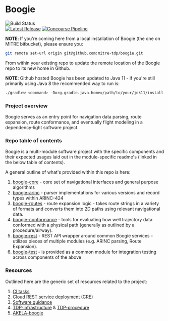 # Boogie
![Build Status](https://github.com/mitre-tdp/boogie/actions/workflows/test-and-publish.yml/badge.svg)
<br>
[![Latest Release](https://img.shields.io/badge/version-2.0.1-gre.svg)](https://github.com/mitre-tdp/boogie)
[![Concourse Pipeline](https://img.shields.io/badge/Concourse-Pipeline-blue)](https://concourse-cre-ops.cre.gov.aws.mitre.org/teams/cre-streaming/pipelines/boogie)

**NOTE**: If you're coming here from a local installation of Boogie (the one on MITRE bitbucket), please ensure you:
```bash
git remote set-url origin git@github.com:mitre-tdp/boogie.git
```
From within your existing repo to update the remote location of the Boogie repo to its new home in Github.

**NOTE**: Github hosted Boogie has been updated to Java 11 - if you're still primarily using Java 8 the recommended way to run is:
```bash
./gradlew <command> -Dorg.gradle.java.home=/path/to/your/jdk11/install
```

### Project overview

Boogie serves as an entry point for navigation data parsing, route expansion, route conformance, and eventually flight modeling 
in a dependency-light software project.

### Repo table of contents

Boogie is a multi-module software project with the specific components and their expected usages laid out in the module-specific 
readme's (linked in the below table of contents).

A general outline of what's provided within this repo is here:

1. [boogie-core](https://github.com/mitre-tdp/boogie/tree/main/boogie-core) - core set of navigational interfaces and general purpose algorithms
1. [boogie-arinc](https://github.com/mitre-tdp/boogie/tree/main/boogie-arinc) - parser implementations for various versions and record types within ARINC-424
1. [boogie-routes](https://github.com/mitre-tdp/boogie/tree/main/boogie-routes) - route expansion logic - takes route strings in a variety of formats and converts them into 2D paths using relevant navigational data.
1. [boogie-conformance](https://github.com/mitre-tdp/boogie/tree/main/boogie-conformance) - tools for evaluating how well trajectory data conformed with a physical path (generally as outlined by a procedure/airway). 
1. [boogie-rest](https://github.com/mitre-tdp/boogie/tree/main/boogie-rest) - REST API wrapper around common Boogie services - utilizes pieces of multiple modules (e.g. ARINC parsing, Route Expansion).
1. [boogie-test](https://github.com/mitre-tdp/boogie/tree/main/boogie-test) - is provided as a common module for integration testing across components of the above

### Resources

Outlined here are the generic set of resources related to the project:

1. [CI tasks](https://github.com/mitre-tdp/boogie/actions)
1. [Cloud REST service deployment (CRE)](https://boogie.streaming.cre.gov.aws.mitre.org/swagger-ui/index.html#/)
1. [Software guidance](https://gitlab.mitre.org/tfm-analytics-ec/project-documentation/-/blob/main/software-guidance-and-best-practices/README.md)
1. [TDP-infrastructure](https://mustache.mitre.org/projects/TTFS/repos/ttfs/browse/tdp-infrastructure) & [TDP-procedure](https://mustache.mitre.org/projects/TTFS/repos/ttfs/browse/ttfs-procedure)
1. [AKELA-boogie](https://mustache.mitre.org/projects/AKELA/repos/akela-boogie/browse)
